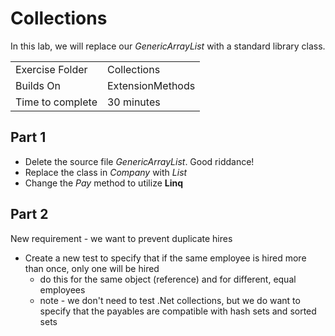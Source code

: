 ﻿# Collections
In this lab, we will replace our *GenericArrayList*
with a standard library class.


| | |
| --------- | --------------------------- |
| Exercise Folder | Collections |
| Builds On | ExtensionMethods |
 Time to complete | 30 minutes


## Part 1
- Delete the source file *GenericArrayList*.  Good riddance!
- Replace the class in *Company* with *List*
- Change the *Pay* method to utilize **Linq**

## Part 2
New requirement - we want to prevent duplicate hires
- Create a new test to specify that if the same employee is hired 
more than once, only one will be hired
	- do this for the same object (reference) and for different, equal employees
	- note - we don't need to test .Net collections, but we do want to 
	specify that the payables are compatible with hash sets and sorted sets


